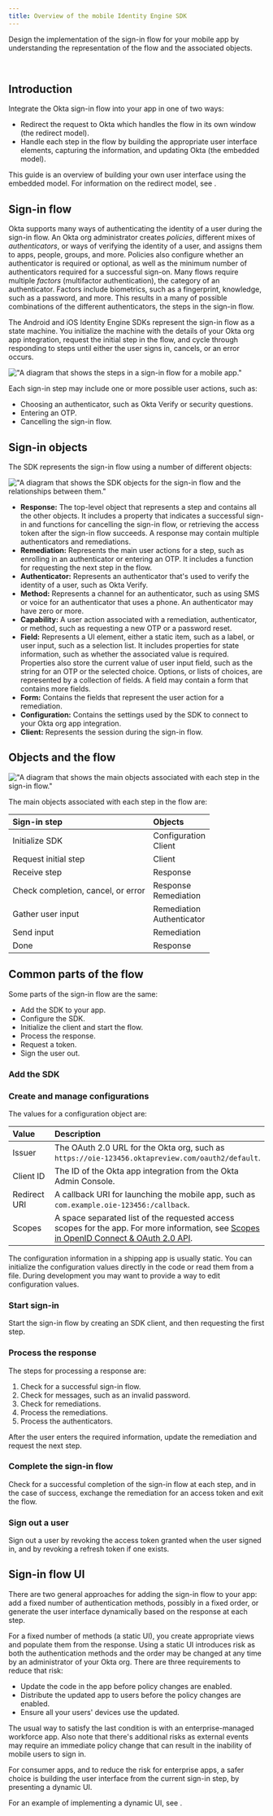 ```yaml
---
title: Overview of the mobile Identity Engine SDK
---
```


Design the implementation of the sign-in flow for your mobile app by understanding the representation of the flow and the associated objects.

<ApiLifecycle access="ie" /><br>

## Introduction

Integrate the Okta sign-in flow into your app in one of two ways:

- Redirect the request to Okta which handles the flow in its own window (the redirect model).
- Handle each step in the flow by building the appropriate user interface elements, capturing the information, and updating Okta (the embedded model).

This guide is an overview of building your own user interface using the embedded model. For information on the redirect model, see <StackSnippet snippet="redirectquickstart" inline />.

## Sign-in flow

Okta supports many ways of authenticating the identity of a user during the sign-in flow. An Okta org administrator creates _policies_, different mixes of *authenticators*, or ways of verifying the identity of a user, and assigns them to apps, people, groups, and more. Policies also configure whether an authenticator is required or optional, as well as the minimum number of authenticators required for a successful sign-on. Many flows require multiple *factors* (multifactor authentication), the category of an authenticator. Factors include biometrics, such as a fingerprint, knowledge, such as a password, and more. This results in a many of possible combinations of the different authenticators, the steps in the sign-in flow.

The Android and iOS Identity Engine SDKs represent the sign-in flow as a state machine. You initialize the machine with the details of your Okta org app integration, request the initial step in the flow, and cycle through responding to steps until either the user signs in, cancels, or an error occurs.

<div class="three-quarter">

!["A diagram that shows the steps in a sign-in flow for a mobile app."](/img/mobile-sdk/mobile-idx-basic-flow.png)

</div>

Each sign-in step may include one or more possible user actions, such as:

- Choosing an authenticator, such as Okta Verify or security questions.
- Entering an OTP.
- Cancelling the sign-in flow.

## Sign-in objects

The SDK represents the sign-in flow using a number of different objects:

<div class="full">

!["A diagram that shows the SDK objects for the sign-in flow and the relationships between them."](/img/mobile-sdk/mobile-idx-basic-objects.png)

</div>

- **Response:** The top-level object that represents a step and contains all the other objects. It includes a property that indicates a successful sign-in and functions for cancelling the sign-in flow, or retrieving the access token after the sign-in flow succeeds. A response may contain multiple authenticators and remediations.
- **Remediation:** Represents the main user actions for a step, such as enrolling in an authenticator or entering an OTP. It includes a function for requesting the next step in the flow.
- **Authenticator:** Represents an authenticator that's used to verify the identity of a user, such as Okta Verify.
- **Method:** Represents a channel for an authenticator, such as using SMS or voice for an authenticator that uses a phone. An authenticator may have zero or more.
- **Capability:** A user action associated with a remediation, authenticator, or method, such as requesting a new OTP or a password reset.
- **Field:** Represents a UI element, either a static item, such as a label, or user input, such as a selection list. It includes properties for state information, such as whether the associated value is required. Properties also store the current value of user input field, such as the string for an OTP or the selected choice. Options, or lists of choices, are represented by a collection of fields. A field may contain a form that contains more fields.
- **Form:** Contains the fields that represent the user action for a remediation.
- **Configuration:** Contains the settings used by the SDK to connect to your Okta org app integration.
- **Client:** Represents the session during the sign-in flow.


## Objects and the flow

<div class="three-quarter">

!["A diagram that shows the main objects associated with each step in the sign-in flow."](/img/mobile-sdk/mobile-idx-objects-and-flow.png)

</div>

The main objects associated with each step in the flow are:

| Sign-in step                       | Objects                         |
| :--------------------------------- | :------------------------------ |
| Initialize SDK                     | Configuration <br/> Client      |
| Request initial step               | Client                          |
| Receive step                       | Response                        |
| Check completion, cancel, or error | Response <br/> Remediation      |
| Gather user input                  | Remediation <br/> Authenticator |
| Send input                         | Remediation                     |
| Done                               | Response                        |


## Common parts of the flow

Some parts of the sign-in flow are the same:

- Add the SDK to your app.
- Configure the SDK.
- Initialize the client and start the flow.
- Process the response.
- Request a token.
- Sign the user out.

### Add the SDK

<StackSnippet snippet="adddependency" />

### Create and manage configurations

The values for a configuration object are:

| Value         | Description |
| :------------ | :---------- |
| Issuer        | The OAuth 2.0 URL for the Okta org, such as `https://oie-123456.oktapreview.com/oauth2/default`. |
| Client ID     | The ID of the Okta app integration from the Okta Admin Console.  |
| Redirect URI  | A callback URI for launching the mobile app, such as `com.example.oie-123456:/callback`. |
| Scopes        | A space separated list of the requested access scopes for the app. For more information, see [Scopes in OpenID Connect & OAuth 2.0 API](https://developer.okta.com/docs/api/openapi/okta-oauth/guides/overview/#scopes).|

The configuration information in a shipping app is usually static. You can initialize the configuration values directly in the code or read them from a file. During development you may want to provide a way to edit configuration values.

<StackSnippet snippet="loadingaconfiguration" />

### Start sign-in

Start the sign-in flow by creating an SDK client, and then requesting the first step.

<StackSnippet snippet="initializingsdksession" />

### Process the response

The steps for processing a response are:

1. Check for a successful sign-in flow.
1. Check for messages, such as an invalid password.
1. Check for remediations.
1. Process the remediations.
1. Process the authenticators.

After the user enters the required information, update the remediation and request the next step.

<StackSnippet snippet="processresponse" />

### Complete the sign-in flow

Check for a successful completion of the sign-in flow at each step, and in the case of success, exchange the remediation for an access token and exit the flow.

<StackSnippet snippet="gettingatoken" />

### Sign out a user

Sign out a user by revoking the access token granted when the user signed in, and by revoking a refresh token if one exists.

<StackSnippet snippet="signingout" />

## Sign-in flow UI

There are two general approaches for adding the sign-in flow to your app: add a fixed number of authentication methods, possibly in a fixed order, or generate the user interface dynamically based on the response at each step.

For a fixed number of methods (a static UI), you create appropriate views and populate them from the response. Using a static UI introduces risk as both the authentication methods and the order may be changed at any time by an administrator of your Okta org. There are three requirements to reduce that risk:

- Update the code in the app before policy changes are enabled.
- Distribute the updated app to users before the policy changes are enabled.
- Ensure all your users' devices use the updated.

The usual way to satisfy the last condition is with an enterprise-managed workforce app. Also note that there's additional risks as external events may require an immediate policy change that can result in the inability of mobile users to sign in.

For consumer apps, and to reduce the risk for enterprise apps, a safer choice is building the user interface from the current sign-in step, by presenting a dynamic UI.

For an example of implementing a dynamic UI, see <StackSnippet snippet="dynamicuisample" inline />.
